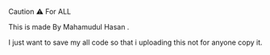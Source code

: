 Caution ⚠️ For ALL

This is made By Mahamudul Hasan .

I just want to save my all code so that i uploading this not for anyone copy it.
